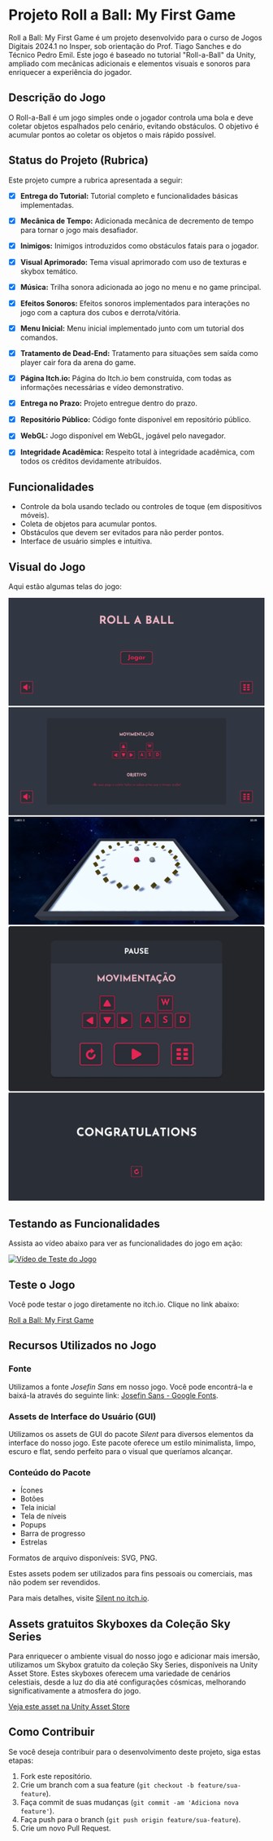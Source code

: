 # Projeto Roll a Ball: My First Game

Roll a Ball: My First Game é um projeto desenvolvido para o curso de Jogos Digitais 2024.1 no Insper, sob orientação do Prof. Tiago Sanches e do Técnico Pedro Emil. Este jogo é baseado no tutorial "Roll-a-Ball" da Unity, ampliado com mecânicas adicionais e elementos visuais e sonoros para enriquecer a experiência do jogador.

## Descrição do Jogo

O Roll-a-Ball é um jogo simples onde o jogador controla uma bola e deve coletar objetos espalhados pelo cenário, evitando obstáculos. O objetivo é acumular pontos ao coletar os objetos o mais rápido possível.

## Status do Projeto (Rubrica)

Este projeto cumpre a rubrica apresentada a seguir:
- [x] **Entrega do Tutorial:** Tutorial completo e funcionalidades básicas implementadas.
- [x] **Mecânica de Tempo:** Adicionada mecânica de decremento de tempo para tornar o jogo mais desafiador.
- [x] **Inimigos:** Inimigos introduzidos como obstáculos fatais para o jogador.
- [x] **Visual Aprimorado:** Tema visual aprimorado com uso de texturas e skybox temático.
- [x] **Música:** Trilha sonora adicionada ao jogo no menu e no game principal.
- [x] **Efeitos Sonoros:** Efeitos sonoros implementados para interações no jogo com a captura dos cubos e derrota/vitória.
- [x] **Menu Inicial:** Menu inicial implementado junto com um tutorial dos comandos.
- [x] **Tratamento de Dead-End:** Tratamento para situações sem saída como player cair fora da arena do game.
- [x] **Página Itch.io:** Página do Itch.io bem construída, com todas as informações necessárias e vídeo demonstrativo.
- [x] **Entrega no Prazo:** Projeto entregue dentro do prazo.
- [x] **Repositório Público:** Código fonte disponível em repositório público.
- [x] **WebGL:** Jogo disponível em WebGL, jogável pelo navegador.
- [x] **Integridade Acadêmica:** Respeito total à integridade acadêmica, com todos os créditos devidamente atribuídos.


## Funcionalidades

- Controle da bola usando teclado ou controles de toque (em dispositivos móveis).
- Coleta de objetos para acumular pontos.
- Obstáculos que devem ser evitados para não perder pontos.
- Interface de usuário simples e intuitiva.

## Visual do Jogo

Aqui estão algumas telas do jogo:

![Tela 1](imagens/Telas/1.png)
![Tela 2](imagens/Telas/2.png)
![Tela 3](imagens/Telas/3.png)
![Tela 4](imagens/Telas/4.png)
![Tela 5](imagens/Telas/5.png)

## Testando as Funcionalidades

Assista ao vídeo abaixo para ver as funcionalidades do jogo em ação:

[![Vídeo de Teste do Jogo](https://img.youtube.com/vi/-NrCziMxmUo/0.jpg)](https://youtu.be/-NrCziMxmUo)

## Teste o Jogo

Você pode testar o jogo diretamente no itch.io. Clique no link abaixo:

[Roll a Ball: My First Game](https://marcosvds.itch.io/roll-a-ball)

## Recursos Utilizados no Jogo

### Fonte

Utilizamos a fonte *Josefin Sans* em nosso jogo. Você pode encontrá-la e baixá-la através do seguinte link: [Josefin Sans - Google Fonts](https://fonts.google.com/specimen/Josefin+Sans).

### Assets de Interface do Usuário (GUI)

Utilizamos os assets de GUI do pacote *Silent* para diversos elementos da interface do nosso jogo. Este pacote oferece um estilo minimalista, limpo, escuro e flat, sendo perfeito para o visual que queríamos alcançar.

### Conteúdo do Pacote

- Ícones
- Botões
- Tela inicial
- Tela de níveis
- Popups
- Barra de progresso
- Estrelas

Formatos de arquivo disponíveis: SVG, PNG.

Estes assets podem ser utilizados para fins pessoais ou comerciais, mas não podem ser revendidos.

Para mais detalhes, visite [Silent no itch.io](https://prinbles.itch.io/silent).

## Assets gratuitos Skyboxes da Coleção Sky Series

Para enriquecer o ambiente visual do nosso jogo e adicionar mais imersão, utilizamos um Skybox gratuito da coleção Sky Series, disponíveis na Unity Asset Store. Estes skyboxes oferecem uma variedade de cenários celestiais, desde a luz do dia até configurações cósmicas, melhorando significativamente a atmosfera do jogo.

[Veja este asset na Unity Asset Store](https://assetstore.unity.com/packages/2d/textures-materials/sky/skybox-series-free-103633)

## Como Contribuir

Se você deseja contribuir para o desenvolvimento deste projeto, siga estas etapas:

1. Fork este repositório.
2. Crie um branch com a sua feature (`git checkout -b feature/sua-feature`).
3. Faça commit de suas mudanças (`git commit -am 'Adiciona nova feature'`).
4. Faça push para o branch (`git push origin feature/sua-feature`).
5. Crie um novo Pull Request.

